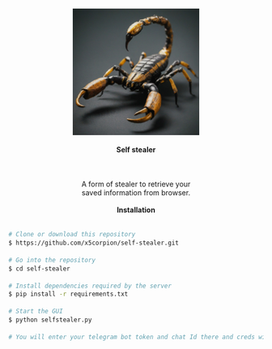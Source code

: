 <h3 align="center">
    <img src="https://github.com/x5corpion/self-stealer/blob/main/Gemini_Generated_Image_qf1kzxqf1kzxqf1k.jpeg" alt="logo" height="250px">
</h3>

<p align="center">
    <b>Self stealer</b>
    <br>
    <br>
    <a href="t.me/Thermite_II">
    </a>
    <br>
    <br>
    A form of stealer to retrieve your
    <br>saved information from browser.
    <br>
    <br>
    <b>Installation</b><br>
    <br>
</p>

```bash
# Clone or download this repository
$ https://github.com/x5corpion/self-stealer.git

# Go into the repository
$ cd self-stealer

# Install dependencies required by the server
$ pip install -r requirements.txt

# Start the GUI
$ python selfstealer.py

# You will enter your telegram bot token and chat Id there and creds will be sent to your telegram in zip format
```
